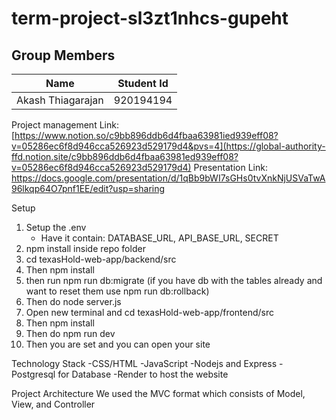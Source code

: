 # term-project-sl3zt1nhcs-gupeht
Group Members
-------------
|Name|Student Id|
------|---------|
|Akash Thiagarajan|920194194|



Project management Link: [https://www.notion.so/c9bb896ddb6d4fbaa63981ied939eff08?v=05286ec6f8d946cca526923d529179d4&pvs=4](https://global-authority-ffd.notion.site/c9bb896ddb6d4fbaa63981ed939eff08?v=05286ec6f8d946cca526923d529179d4)
Presentation Link: https://docs.google.com/presentation/d/1qBb9bWI7sGHs0tvXnkNjUSVaTwA96lkqp64O7pnf1EE/edit?usp=sharing

Setup
1. Setup the .env
   - Have it contain: DATABASE_URL, API_BASE_URL, SECRET
2. npm install inside repo folder
3. cd texasHold-web-app/backend/src
4. Then npm install
5. then run npm run db:migrate (if you have db with the tables already and want to reset them use npm run db:rollback)
6. Then do node server.js
7. Open new terminal and cd texasHold-web-app/frontend/src
8. Then npm install
9. Then do npm run dev 
10. Then you are set and you can open your site

Technology Stack
-CSS/HTML
-JavaScript
-Nodejs and Express
-Postgresql for Database
-Render to host the website

Project Architecture
We used the MVC format which consists of Model, View, and Controller






